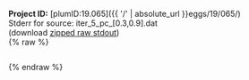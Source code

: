 **Project ID:** [plumID:19.065]({{ '/' | absolute_url }}eggs/19/065/)  
Stderr for source:  iter_5_pc_[0.3,0.9].dat   
(download [zipped raw stdout](iter_5_pc_[0.3,0.9].dat.plumed_master.stdout.txt.zip))  
{% raw %}
<pre>
</pre>
{% endraw %}
